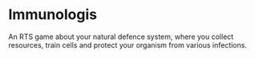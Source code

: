 # Immunologis
An RTS game about your natural defence system, where you collect resources, train cells and protect your organism from various infections.
